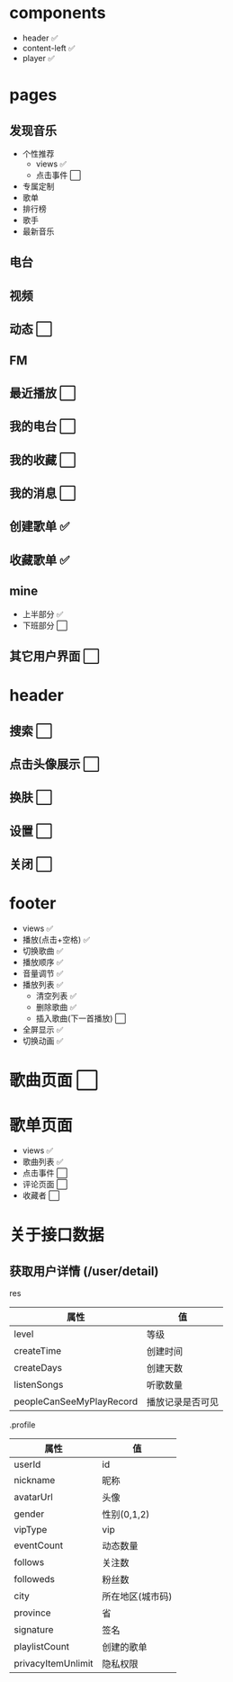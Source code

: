 # components 
- header ✅
- content-left ✅
- player ✅

# pages
## 发现音乐
- 个性推荐
  - views ✅
  - 点击事件 ⬜
- 专属定制
- 歌单
- 排行榜
- 歌手
- 最新音乐
## 电台
## 视频
## 动态 ⬜
## FM
## 最近播放 ⬜
## 我的电台 ⬜
## 我的收藏 ⬜
## 我的消息 ⬜
## 创建歌单 ✅
## 收藏歌单 ✅
## mine 
- 上半部分 ✅
- 下班部分 ⬜
## 其它用户界面 ⬜

# header
## 搜索 ⬜
## 点击头像展示 ⬜
## 换肤 ⬜
## 设置 ⬜
## 关闭 ⬜

# footer 
- views ✅
- 播放(点击+空格) ✅
- 切换歌曲 ✅
- 播放顺序 ✅
- 音量调节 ✅
- 播放列表 ✅
  - 清空列表 ✅
  - 删除歌曲 ✅
  - 插入歌曲(下一首播放) ⬜
- 全屏显示 ✅
- 切换动画 ✅

# 歌曲页面 ⬜


# 歌单页面
- views ✅
- 歌曲列表 ✅
- 点击事件 ⬜
- 评论页面 ⬜
- 收藏者 ⬜

# 关于接口数据
## 获取用户详情 (/user/detail)
res

|属性|值|
|-----|-----|
|level|等级|
|createTime|创建时间|
|createDays|创建天数|
|listenSongs|听歌数量|
|peopleCanSeeMyPlayRecord|播放记录是否可见|

.profile

|属性|值|
|-----|-----|
|userId|id|
|nickname|昵称|
|avatarUrl|头像|
|gender|性别(0,1,2)|
|vipType|vip|
|eventCount|动态数量|
|follows|关注数|
|followeds|粉丝数|
|city|所在地区(城市码)|
|province|省|
|signature|签名|
|playlistCount|创建的歌单|
|privacyItemUnlimit|隐私权限|